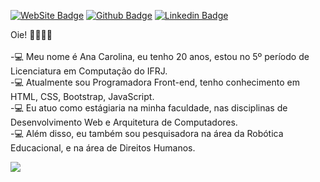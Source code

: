 
[![WebSite Badge](https://img.shields.io/badge/-Website-informational?style=for-the-badge&labelColor=informational&logo=linux&logoColor=white&link=https://anac-dgoulart.netlify.app/)](https://anac-dgoulart.netlify.app/)
[![Github Badge](https://img.shields.io/badge/-Github-000?style=for-the-badge&logo=Github&logoColor=white&link=https://github.com/printf-ana)](https://github.com/printf-ana)
[![Linkedin Badge](https://img.shields.io/badge/-LinkedIn-blue?style=for-the-badge&logo=Linkedin&logoColor=white&link=https://www.linkedin.com/in/ana-carolina-dias-goulart-86b06b173/)](https://www.linkedin.com/in/ana-carolina-dias-goulart-86b06b173/)

Oie! 👋👋👋👋 
<br/>
<br/>-💻 Meu nome é Ana Carolina, eu tenho 20 anos, estou no 5º período de Licenciatura em Computação do IFRJ. 
<br/>-💻 Atualmente sou Programadora Front-end, tenho conhecimento em HTML, CSS, Bootstrap, JavaScript. 
<br/>-💻 Eu atuo como estágiaria na minha faculdade, nas disciplinas de Desenvolvimento Web e Arquitetura de Computadores. 
<br/>-💻 Além disso, eu também sou pesquisadora na área da Robótica Educacional, e na área de Direitos Humanos.

<p>
  <a href= "https://github.com/printf-ana/github-readme-stats">
    <img src= "https://github-readme-stats.vercel.app/api/top-langs/?username=printf-ana&layout=compact">
  </a>
</p>

